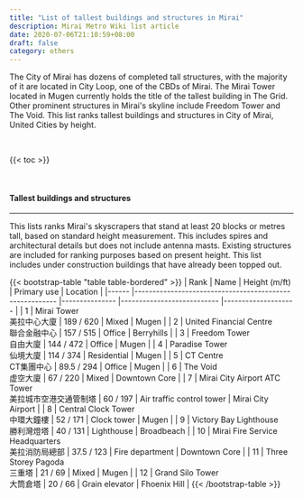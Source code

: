 ```yaml
---
title: "List of tallest buildings and structures in Mirai"
description: Mirai Metro Wiki list article
date: 2020-07-06T21:10:59+08:00
draft: false
category: others
---
```


The City of Mirai has dozens of completed tall structures, with the majority of it are located in City Loop, one of the CBDs of Mirai. The Mirai Tower located in Mugen currently holds the title of the tallest building in The Grid. Other prominent structures in Mirai's skyline include Freedom Tower and The Void. This list ranks tallest buildings and structures in City of Mirai, United Cities by height.

<br>

{{< toc >}}

<br>

#### Tallest buildings and structures

---

This lists ranks Mirai's skyscrapers that stand at least 20 blocks or metres tall, based on standard height measurement. This includes spires and architectural details but does not include antenna masts. Existing structures are included for ranking purposes based on present height. This list includes under construction buildings that have already been topped out.

{{< bootstrap-table "table table-bordered" >}}
| Rank 	| Name                                                   	| Height (m/ft) 	| Primary use               	| Location           	|
|------	|--------------------------------------------------------	|---------------	|---------------------------	|--------------------	|
|   1  	| Mirai Tower<br>美拉中心大廈                            	| 189 / 620     	| Mixed                     	| Mugen              	|
|   2  	| United Financial Centre<br>聯合金融中心                	| 157 / 515     	| Office                    	| Berryhills         	|
|   3  	| Freedom Tower<br>自由大廈                              	| 144 / 472     	| Office                    	| Mugen              	|
|   4  	| Paradise Tower<br>仙境大廈                             	| 114 / 374     	| Residential               	| Mugen              	|
|   5  	| CT Centre<br>CT集團中心                                	| 89.5 / 294    	| Office                    	| Mugen              	|
|   6  	| The Void<br>虚空大廈                                   	| 67 / 220      	| Mixed                     	| Downtown Core      	|
|   7  	| Mirai City Airport ATC Tower<br>美拉城市空港交通管制塔 	| 60 / 197      	| Air traffic control tower 	| Mirai City Airport 	|
|   8  	| Central Clock Tower<br>中環大鐘樓                      	| 52 / 171      	| Clock tower               	| Mugen              	|
|   9  	| Victory Bay Lighthouse<br>勝利灣燈塔                   	| 40 / 131      	| Lighthouse                	| Broadbeach         	|
|  10  	| Mirai Fire Service Headquarters<br>美拉消防局總部      	| 37.5 / 123    	| Fire department           	| Downtown Core      	|
|  11  	| Three Storey Pagoda<br>三重塔                          	| 21 / 69       	| Mixed                     	| Mugen              	|
|  12  	| Grand Silo Tower<br>大筒倉塔                           	| 20 / 66       	| Grain elevator            	| Fhoenix Hill       	|
{{< /bootstrap-table >}}